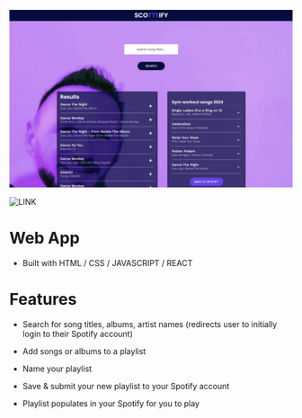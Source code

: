 ![img](src/components/App/screenshot-scottify.png)

![LINK](https://scotttify.netlify.app)

# Web App

- Built with HTML / CSS / JAVASCRIPT / REACT

# Features

- Search for song titles, albums, artist names
  (redirects user to initially login to their Spotify account)

- Add songs or albums to a playlist

- Name your playlist

- Save & submit your new playlist to your Spotify account

- Playlist populates in your Spotify for you to play
